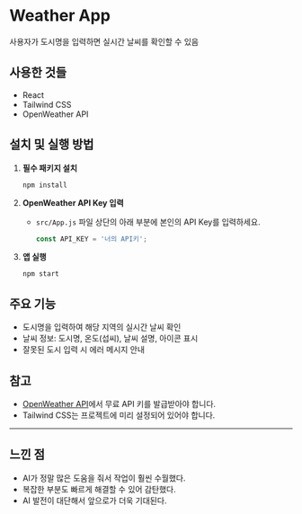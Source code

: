 # Weather App

사용자가 도시명을 입력하면 실시간 날씨를 확인할 수 있음

## 사용한 것들
- React
- Tailwind CSS
- OpenWeather API

## 설치 및 실행 방법

1. **필수 패키지 설치**
   ```
   npm install
   ```

2. **OpenWeather API Key 입력**
   - `src/App.js` 파일 상단의 아래 부분에 본인의 API Key를 입력하세요.
     ```js
     const API_KEY = '너의 API키';
     ```

3. **앱 실행**
   ```
   npm start
   ```

## 주요 기능
- 도시명을 입력하여 해당 지역의 실시간 날씨 확인
- 날씨 정보: 도시명, 온도(섭씨), 날씨 설명, 아이콘 표시
- 잘못된 도시 입력 시 에러 메시지 안내

## 참고
- [OpenWeather API](https://openweathermap.org/api)에서 무료 API 키를 발급받아야 합니다.
- Tailwind CSS는 프로젝트에 미리 설정되어 있어야 합니다.

---

## 느낀 점 
- AI가 정말 많은 도움을 줘서 작업이 훨씬 수월했다.  
- 복잡한 부분도 빠르게 해결할 수 있어 감탄했다.  
- AI 발전이 대단해서 앞으로가 더욱 기대된다.

